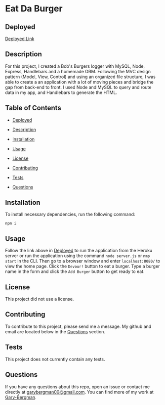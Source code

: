 # Eat Da Burger
  
  
  ## Deployed

  [Deployed Link](https://eat-da-burger-great.herokuapp.com/)
  
  ## Description

  For this project, I created a Bob's Burgers logger with MySQL, Node, Express, Handlebars and a homemade ORM. Following the MVC design pattern (Model, View, Control) and using an organized file structure, I was able to create a an application with a lot of moving pieces and bridge the gap from back-end to front. I used Node and MySQL to query and route data in my app, and Handlebars to generate the HTML.

  ## Table of Contents

  *  [Deployed](#Deployed)

  *  [Description](#Descriptiojn)

  *  [Installation](#Installation)

  *  [Usage](#Usage)
  
  *  [License](#License)

  *  [Contributing](#Contributing)

  *  [Tests](#Tests)

  *  [Questions](#Questions)
  

  ## Installation

  To install necessary dependencies, run the following command:

 
    npm i


  ## Usage

  Follow the link above in [Deployed](#Deployed) to run the application from the Heroku server or run the application using the command `node server.js` or `nmp start` in the CLI. Then go to a browser window and enter `localhost:8080/` to view the home page. Click the `Devour!` button to eat a burger. Type a burger name in the form and click the `Add Burger` button to get ready to eat.

  ## License
  
  This project did not use a license.

  ## Contributing

  To contribute to this project, please send me a message. My github and email are located below in the [Questions](#Questions) section.

  ## Tests

  This project does not currently contain any tests.

  ## Questions

  If you have any questions about this repo, open an issue or contact me directly at [garybergman00@gmail.com](mailto:garybergman00@gmail.com). You can find more of my work at [Gary-Bergman](https://github.com/Gary-Bergman).
  